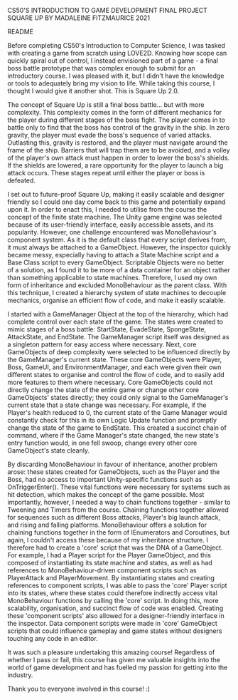 CS50'S INTRODUCTION TO GAME DEVELOPMENT FINAL PROJECT
SQUARE UP BY MADALEINE FITZMAURICE 2021

README

  Before completing CS50's Introduction to Computer Science, I was tasked with creating a game from scratch using LOVE2D.
  Knowing how scope can quickly spiral out of control, I instead envisioned part of a game - a final boss battle
  prototype that was complex enough to submit for an introductory course. I was pleased with it, but I didn't have the 
  knowledge or tools to adequately bring my vision to life. While taking this course, I thought I would give it another
  shot. This is Square Up 2.0.

  The concept of Square Up is still a final boss battle... but with more complexity. This complexity comes in the form of
  different mechanics for the player during different stages of the boss fight. The player comes in to battle only to find
  that the boss has control of the gravity in the ship. In zero gravity, the player must evade the boss's sequence of
  varied attacks. Outlasting this, gravity is restored, and the player must navigate around the frame of the ship.
  Barriers that will trap them are to be avoided, and a volley of the player's own attack must happen in order to lower
  the boss's shields. If the shields are lowered, a rare opportunity for the player to launch a big attack occurs. These
  stages repeat until either the player or boss is defeated.

  I set out to future-proof Square Up, making it easily scalable and designer friendly so I could one day come back to
  this game and potentially expand upon it. In order to enact this, I needed to utilise from the course the concept of
  the finite state machine. The Unity game engine was selected because of its user-friendly interface, easily accessible
  assets, and its popularity. However, one challenge encountered was MonoBehaviour's component system. As it is the
  default class that every script derives from, it must always be attached to a GameObject. However, the inspector quickly
  became messy, especially having to attach a State Machine script and a Base Class script to every GameObject. Scriptable
  Objects were no better of a solution, as I found it to be more of a data container for an object rather than something
  applicable to state machines. Therefore, I used my own form of inheritance and excluded MonoBehaviour as the parent
  class. With this technique, I created a hierarchy system of state machines to decouple mechanics, organise an efficient
  flow of code, and make it easily scalable. 

  I started with a GameManager Object at the top of the hierarchy, which had complete control over each state of the game.
  The states were created to mimic stages of a boss battle: StartState, EvadeState, SpongeState, AttackState, and EndState.
  The GameManager script itself was designed as a singleton pattern for easy access where necessary. Next, core
  GameObjects of deep complexity were selected to be influenced directly by the GameManager's current state. These core
  GameObjects were Player, Boss, GameUI, and EnvironmentManager, and each were given their own different states to
  organise and control the flow of code, and to easily add more features to them where necessary. Core GameObjects could
  not directly change the state of the entire game or change other core GameObjects' states directly; they could only
  signal to the GameManager's current state that a state change was necessary. For example, if the Player's health reduced
  to 0, the current state of the Game Manager would constantly check for this in its own Logic Update function and
  promptly change the state of the game to EndState. This created a succinct chain of command, where if the Game Manager's 
  state changed, the new state's entry function would, in one fell swoop, change every other core GameObject's state
  cleanly. 

  By discarding MonoBehaviour in favour of inheritance, another problem arose: these states created for GameObjects, such
  as the Player and the Boss, had no access to important Unity-specific functions such as OnTriggerEnter(). These vital
  functions were necessary for systems such as hit detection, which makes the concept of the game possible. Most
  importantly, however, I needed a way to chain functions together - similar to Tweening and Timers from the course.
  Chaining functions together allowed for sequences such as different Boss attacks, Player's big launch attack, and
  rising and falling platforms. MonoBehaviour offers a solution for chaining functions together in the form of
  IEnumerators and Coroutines, but again, I couldn't access these because of my inheritance structure. I therefore had to
  create a 'core' script that was the DNA of a GameObject. For example, I had a Player script for the Player GameObject,
  and this composed of instantiating its state machine and states, as well as had references to MonoBehaviour-driven
  component scripts such as PlayerAttack and PlayerMovement. By instantiating states and creating references to component
  scripts, I was able to pass the 'core' Player script into its states, where these states could therefore indirectly
  access vital MonoBehaviour functions by calling the 'core' script. In doing this, more scalability, organisation, and
  succinct flow of code was enabled. Creating these 'component scripts' also allowed for a designer-friendly interface in
  the inspector. Data component scripts were made in 'core' GameObject scripts that could influence gameplay and game
  states without designers touching any code in an editor.

  It was such a pleasure undertaking this amazing course! Regardless of whether I pass or fail, this course has given me
  valuable insights into the world of game development and has fuelled my passion for getting into the industry.
  
  Thank you to everyone involved in this course! :)     	


